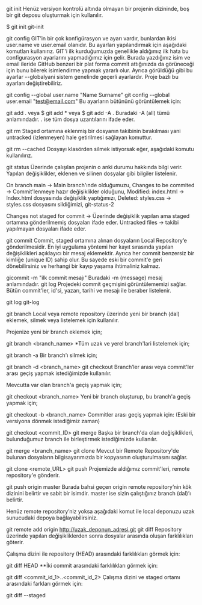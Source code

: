 

git init
Henüz versiyon kontrolü altında olmayan bir projenin dizininde, boş bir git deposu oluşturmak için kullanılır.

$ git init
git-init

git config
GIT’in bir çok konfigürasyon ve ayarı vardır, bunlardan ikisi user.name ve user.email olanıdır. Bu ayarları yapılandırmak için aşağıdaki komutları kullanırız. GIT'i ilk kurduğumuzda genellikle aldığımız ilk hata bu configurasyon ayarlarını yapmadığımız için gelir. Burada yazdığınız isim ve email ileride GitHub benzeri bir plat forma commit attığınızda da görüneceği için bunu bilerek isimlendirme yapmak yararlı olur. Ayrıca görüldüğü gibi bu ayarlar --globalyani sistem genelinde geçerli ayarlardır. Proje bazlı bu ayarları değiştirebiliriz.

git config --global user.name "Name Surname"
git config --global user.email "test@email.com"
Bu ayarların bütününü görüntülemek için:

git add .  veya  $ git add *  veya   $ git add -A .
Buradaki -A (all) tümü anlamındadır. . ise tüm dosya uzantılarını ifade eder.

git rm
Staged ortamına eklenmiş bir dosyanın takibinin bırakılması yani untracked (izlenmeyen) hale getirilmesi sağlayan komuttur.

git rm  --cached <dosya veya klasor_name>
Dosyayı klasörden silmek istiyorsak eğer, aşağıdaki komutu kullanılırız.

git status
Üzerinde çalışılan projenin o anki durumu hakkında bilgi verir. Yapılan değişiklikler, eklenen ve silinen dosyalar gibi bilgiler listelenir.

On branch main -> Main branch'ınde olduğumuzu,
Changes to be commited -> Commit'lenmeye hazır değişiklikler olduğunu,
Modified: index.html -> Index.html dosyasında değişiklik yaptığımızı,
Deleted: styles.css -> styles.css dosyasını sildiğimizi,
git-status-2

Changes not staged for commit -> Üzerinde değişiklik yapılan ama staged ortamına gönderilmemiş dosyaları ifade eder.
Untracked files -> takibi yapılmayan dosyaları ifade eder.

git commit
Commit, staged ortamına alınan dosyaların Local Repository’e gönderilmesidir. En iyi uygulama yöntemi her kayıt sırasında yapılan değişiklikleri açıklayıcı bir mesaj eklemektir. Ayrıca her commit benzersiz bir kimliğe (unique ID) sahip olur. Bu sayede eski bir commit'e geri dönebilirsiniz ve herhangi bir kayıp yaşama ihtimaliniz kalmaz.

gicommit -m "ilk commit mesajı"
Buradaki -m (message) mesaj anlamındadır.
git log
Projedeki commit geçmişini görüntülememizi sağlar. Bütün commit'ler, id'si, yazarı, tarihi ve mesajı ile beraber listelenir.

git log
git-log

git branch
Local veya remote repository üzerinde yeni bir branch (dal) eklemek, silmek veya listelemek için kullanılır.

Projenize yeni bir branch eklemek için;

git branch <branch_name>
*Tüm uzak ve yerel branch'lari listelemek için;

git branch -a
Bir branch'ı silmek için;

git branch -d <branch_name>
git checkout
Branch’ler arası veya commit'ler arası geçiş yapmak istediğimizde kullanılır.

Mevcutta var olan branch'a geçiş yapmak için;

git checkout <branch_name>
Yeni bir branch oluşturup, bu branch'a geçiş yapmak için;

git checkout -b <branch_name>
Commitler arası geçiş yapmak için: (Eski bir versiyona dönmek istediğimiz zaman)

git checkout <commit_ID>
git merge
Başka bir branch'da olan değişiklikleri, bulunduğumuz branch ile birleştirmek istediğimizde kullanılır.

git merge <branch_name>
git clone
Mevcut bir Remote Repository'de bulunan dosyaların bilgisayarımızda bir kopyasının oluşturulmasını sağlar.

git clone <remote_URL>
git push
Projemizde aldığımız commit'leri, remote repository'e gönderir.

git push origin master
Burada bahsi geçen origin remote repository’nin kök dizinini belirtir ve sabit bir isimdir. master ise sizin çalıştığınız branch (dal)’ı belirtir.

Henüz remote repository’niz yoksa aşağıdaki komut ile local deponuzu uzak sunucudaki depoya bağlayabilirsiniz.

git remote add origin http://uzak_deponun_adresi.git
git diff
Repository üzerinde yapılan değişikliklerden sonra dosyalar arasında oluşan farklılıkları göterir.

Çalışma dizini ile repository (HEAD) arasındaki farklılıkları görmek için:

git diff HEAD
**İki commit arasındaki farklılıkları görmek için:

git diff <commit_id_1>..<commit_id_2>
Çalışma dizini ve staged ortamı arasındaki farkları görmek için:

git diff --staged